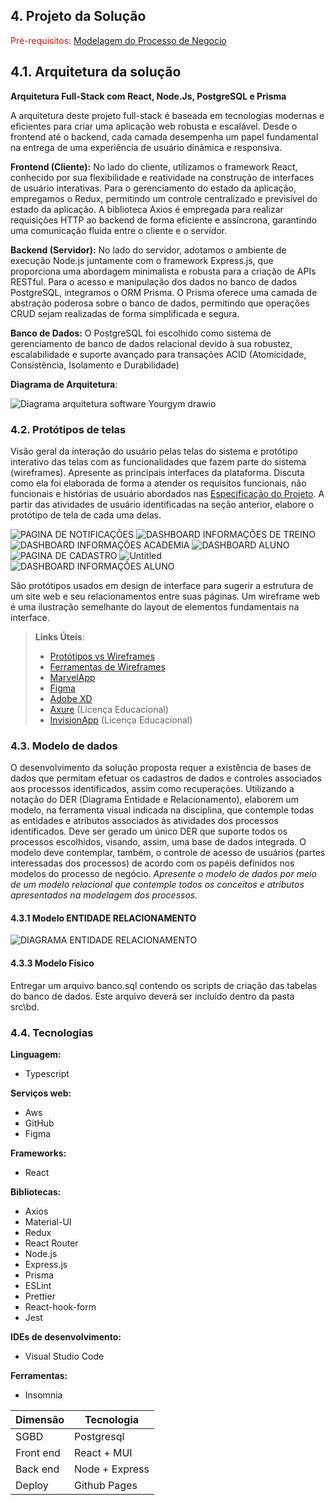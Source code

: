 ## 4. Projeto da Solução

<span style="color:red">Pré-requisitos: <a href="03-Modelagem do Processo de Negocio.md"> Modelagem do Processo de Negocio</a></span>

## 4.1. Arquitetura da solução

**Arquitetura Full-Stack com React, Node.Js, PostgreSQL e Prisma**

A arquitetura deste projeto full-stack é baseada em tecnologias modernas e eficientes para criar uma aplicação web robusta e escalável. Desde o frontend até o backend, cada camada desempenha um papel fundamental na entrega de uma experiência de usuário dinâmica e responsiva.

**Frontend (Cliente):**
No lado do cliente, utilizamos o framework React, conhecido por sua flexibilidade e reatividade na construção de interfaces de usuário interativas. Para o gerenciamento do estado da aplicação, empregamos o Redux, permitindo um controle centralizado e previsível do estado da aplicação.
A biblioteca Axios é empregada para realizar requisições HTTP ao backend de forma eficiente e assíncrona, garantindo uma comunicação fluida entre o cliente e o servidor.

**Backend (Servidor):**
No lado do servidor, adotamos o ambiente de execução Node.js juntamente com o framework Express.js, que proporciona uma abordagem minimalista e robusta para a criação de APIs RESTful. Para o acesso e manipulação dos dados no banco de dados PostgreSQL, integramos o ORM Prisma. O Prisma oferece uma camada de abstração poderosa sobre o banco de dados, permitindo que operações CRUD sejam realizadas de forma simplificada e segura.

**Banco de Dados:**
O PostgreSQL foi escolhido como sistema de gerenciamento de banco de dados relacional devido à sua robustez, escalabilidade e suporte avançado para transações ACID (Atomicidade, Consistência, Isolamento e Durabilidade)

 **Diagrama de Arquitetura**:

![Diagrama arquitetura software Yourgym drawio](https://github.com/ICEI-PUC-Minas-PSG-ADS-TI/psg-ads-2024-1-p2-tiapn-7358-1-01-yourgym/assets/121045908/3a0a572d-ccb2-40bc-8694-7cebb5818a5e)


### 4.2. Protótipos de telas

Visão geral da interação do usuário pelas telas do sistema e protótipo interativo das telas com as funcionalidades que fazem parte do sistema (wireframes).
Apresente as principais interfaces da plataforma. Discuta como ela foi elaborada de forma a atender os requisitos funcionais, não funcionais e histórias de usuário abordados nas <a href="02-Especificação do Projeto.md"> Especificação do Projeto</a>.
A partir das atividades de usuário identificadas na seção anterior, elabore o protótipo de tela de cada uma delas.

![PAGINA DE NOTIFICAÇÕES](https://github.com/ICEI-PUC-Minas-PSG-ADS-TI/psg-ads-2024-1-p2-tiapn-7358-1-01-yourgym/assets/141431894/914121b0-2b27-488e-9fd4-34acec9148f9)
![DASHBOARD INFORMAÇÕES DE TREINO](https://github.com/ICEI-PUC-Minas-PSG-ADS-TI/psg-ads-2024-1-p2-tiapn-7358-1-01-yourgym/assets/141431894/7d26d90f-b2c0-4d7f-a6d0-e22e540e3c2e)
![DASHBOARD INFORMAÇÕES ACADEMIA](https://github.com/ICEI-PUC-Minas-PSG-ADS-TI/psg-ads-2024-1-p2-tiapn-7358-1-01-yourgym/assets/141431894/7b618e5f-f61d-44cc-b990-8647d9edc15a)
![DASHBOARD ALUNO](https://github.com/ICEI-PUC-Minas-PSG-ADS-TI/psg-ads-2024-1-p2-tiapn-7358-1-01-yourgym/assets/141431894/521ae78a-d56d-422d-8353-cbef05d0da2b)
![PAGINA DE CADASTRO](https://github.com/ICEI-PUC-Minas-PSG-ADS-TI/psg-ads-2024-1-p2-tiapn-7358-1-01-yourgym/assets/141431894/388217ba-d4f3-4c96-a118-867e79466a08)
![Untitled](https://github.com/ICEI-PUC-Minas-PSG-ADS-TI/psg-ads-2024-1-p2-tiapn-7358-1-01-yourgym/assets/141431894/3b0c18b4-7cac-486e-8871-80d80d011fd6)
![DASHBOARD INFORMAÇÕES ALUNO](https://github.com/ICEI-PUC-Minas-PSG-ADS-TI/psg-ads-2024-1-p2-tiapn-7358-1-01-yourgym/assets/141431894/34a9fd3f-9075-46c4-9284-ec9f2214702e)


São protótipos usados em design de interface para sugerir a estrutura de um site web e seu relacionamentos entre suas páginas. Um wireframe web é uma ilustração semelhante do layout de elementos fundamentais na interface.
 
> **Links Úteis**:
> - [Protótipos vs Wireframes](https://www.nngroup.com/videos/prototypes-vs-wireframes-ux-projects/)
> - [Ferramentas de Wireframes](https://rockcontent.com/blog/wireframes/)
> - [MarvelApp](https://marvelapp.com/developers/documentation/tutorials/)
> - [Figma](https://www.figma.com/)
> - [Adobe XD](https://www.adobe.com/br/products/xd.html#scroll)
> - [Axure](https://www.axure.com/edu) (Licença Educacional)
> - [InvisionApp](https://www.invisionapp.com/) (Licença Educacional)


### 4.3. Modelo de dados

O desenvolvimento da solução proposta requer a existência de bases de dados que permitam efetuar os cadastros de dados e controles associados aos processos identificados, assim como recuperações.
Utilizando a notação do DER (Diagrama Entidade e Relacionamento), elaborem um modelo, na ferramenta visual indicada na disciplina, que contemple todas as entidades e atributos associados às atividades dos processos identificados. Deve ser gerado um único DER que suporte todos os processos escolhidos, visando, assim, uma base de dados integrada. O modelo deve contemplar, também, o controle de acesso de usuários (partes interessadas dos processos) de acordo com os papéis definidos nos modelos do processo de negócio.
_Apresente o modelo de dados por meio de um modelo relacional que contemple todos os conceitos e atributos apresentados na modelagem dos processos._

#### 4.3.1 Modelo ENTIDADE RELACIONAMENTO

![DIAGRAMA ENTIDADE RELACIONAMENTO](https://github.com/ICEI-PUC-Minas-PSG-ADS-TI/psg-ads-2024-1-p2-tiapn-7358-1-01-yourgym/assets/121045908/3961f3fd-092e-468b-b027-0d0627920d9e)


#### 4.3.3 Modelo Físico

Entregar um arquivo banco.sql contendo os scripts de criação das tabelas do banco de dados. Este arquivo deverá ser incluído dentro da pasta src\bd.




### 4.4. Tecnologias

**Linguagem:** 
- Typescript

**Serviços web:**
- Aws
- GitHub
- Figma
  
**Frameworks:**
- React

**Bibliotecas:**
- Axios
- Material-UI
- Redux
- React Router
- Node.js
- Express.js
- Prisma
- ESLint
- Prettier
- React-hook-form
- Jest

**IDEs de desenvolvimento:**
- Visual Studio Code

**Ferramentas:**
- Insomnia

| **Dimensão**   | **Tecnologia**  |
| ---            | ---             |
| SGBD           | Postgresql      |
| Front end      | React +  MUI    |
| Back end       | Node + Express  |
| Deploy         | Github Pages    |

